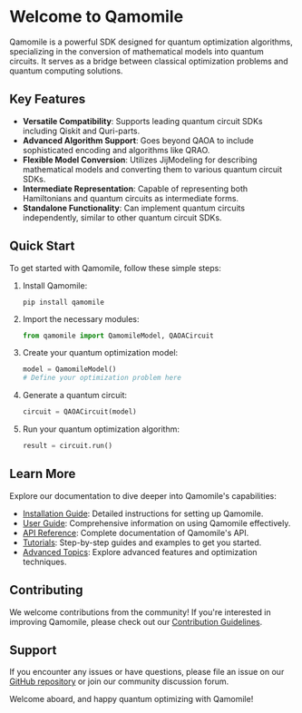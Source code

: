 # Welcome to Qamomile

Qamomile is a powerful SDK designed for quantum optimization algorithms, specializing in the conversion of mathematical models into quantum circuits. It serves as a bridge between classical optimization problems and quantum computing solutions.

## Key Features

- **Versatile Compatibility**: Supports leading quantum circuit SDKs including Qiskit and Quri-parts.
- **Advanced Algorithm Support**: Goes beyond QAOA to include sophisticated encoding and algorithms like QRAO.
- **Flexible Model Conversion**: Utilizes JijModeling for describing mathematical models and converting them to various quantum circuit SDKs.
- **Intermediate Representation**: Capable of representing both Hamiltonians and quantum circuits as intermediate forms.
- **Standalone Functionality**: Can implement quantum circuits independently, similar to other quantum circuit SDKs.

## Quick Start

To get started with Qamomile, follow these simple steps:

1. Install Qamomile:
   ```
   pip install qamomile
   ```

2. Import the necessary modules:
   ```python
   from qamomile import QamomileModel, QAOACircuit
   ```

3. Create your quantum optimization model:
   ```python
   model = QamomileModel()
   # Define your optimization problem here
   ```

4. Generate a quantum circuit:
   ```python
   circuit = QAOACircuit(model)
   ```

5. Run your quantum optimization algorithm:
   ```python
   result = circuit.run()
   ```

## Learn More

Explore our documentation to dive deeper into Qamomile's capabilities:

- [Installation Guide](installation.md): Detailed instructions for setting up Qamomile.
- [User Guide](user_guide/index.md): Comprehensive information on using Qamomile effectively.
- [API Reference](api/index.md): Complete documentation of Qamomile's API.
- [Tutorials](tutorials/index.md): Step-by-step guides and examples to get you started.
- [Advanced Topics](advanced/index.md): Explore advanced features and optimization techniques.

## Contributing

We welcome contributions from the community! If you're interested in improving Qamomile, please check out our [Contribution Guidelines](contributing.md).

## Support

If you encounter any issues or have questions, please file an issue on our [GitHub repository](https://github.com/your-github-username/qamomile) or join our community discussion forum.

Welcome aboard, and happy quantum optimizing with Qamomile!
